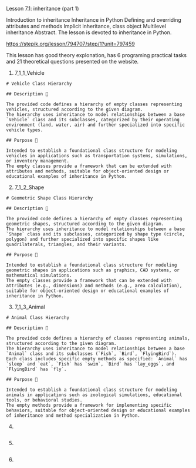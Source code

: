 Lesson 7.1: inheritance (part 1)

Introduction to inheritance
Inheritance in Python
Defining and overriding attributes and methods
Implicit inheritance, class object
Multilevel inheritance
Abstract. The lesson is devoted to inheritance in Python.

https://stepik.org/lesson/794707/step/1?unit=797459

This lesson has good theory explonation, has 6 programing practical tasks and 21 theoretical questions presented on the website.

1. 7_1_1_Vehicle

```
# Vehicle Class Hierarchy

## Description 📝

The provided code defines a hierarchy of empty classes representing vehicles, structured according to the given diagram.
The hierarchy uses inheritance to model relationships between a base `Vehicle` class and its subclasses, categorized by their operating environment (land, water, air) and further specialized into specific vehicle types.

## Purpose 🎯

Intended to establish a foundational class structure for modeling vehicles in applications such as transportation systems, simulations, or inventory management.
The empty classes provide a framework that can be extended with attributes and methods, suitable for object-oriented design or educational examples of inheritance in Python.
```

2. 7_1_2_Shape

```
# Geometric Shape Class Hierarchy

## Description 📝

The provided code defines a hierarchy of empty classes representing geometric shapes, structured according to the given diagram.
The hierarchy uses inheritance to model relationships between a base `Shape` class and its subclasses, categorized by shape type (circle, polygon) and further specialized into specific shapes like quadrilaterals, triangles, and their variants.

## Purpose 🎯

Intended to establish a foundational class structure for modeling geometric shapes in applications such as graphics, CAD systems, or mathematical simulations.
The empty classes provide a framework that can be extended with attributes (e.g., dimensions) and methods (e.g., area calculation), suitable for object-oriented design or educational examples of inheritance in Python.
```

3. 7_1_3_Animal

```
# Animal Class Hierarchy

## Description 📝

The provided code defines a hierarchy of classes representing animals, structured according to the given diagram.
The hierarchy uses inheritance to model relationships between a base `Animal` class and its subclasses (`Fish`, `Bird`, `FlyingBird`).
Each class includes specific empty methods as specified: `Animal` has `sleep` and `eat`, `Fish` has `swim`, `Bird` has `lay_eggs`, and `FlyingBird` has `fly`.

## Purpose 🎯

Intended to establish a foundational class structure for modeling animals in applications such as zoological simulations, educational tools, or behavioral studies.
The empty methods provide a framework for implementing specific behaviors, suitable for object-oriented design or educational examples of inheritance and method specialization in Python.
```

4.

```

```

5.

```

```

6.

```

```
